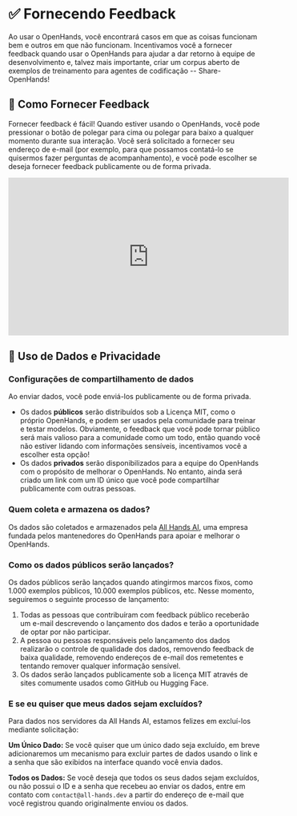 # ✅ Fornecendo Feedback

Ao usar o OpenHands, você encontrará casos em que as coisas funcionam bem e outros em que não funcionam. Incentivamos você a
fornecer feedback quando usar o OpenHands para ajudar a dar retorno à equipe de desenvolvimento e, talvez mais importante,
criar um corpus aberto de exemplos de treinamento para agentes de codificação -- Share-OpenHands!

## 📝 Como Fornecer Feedback

Fornecer feedback é fácil! Quando estiver usando o OpenHands, você pode pressionar o botão de polegar para cima ou polegar para baixo a qualquer momento
durante sua interação. Você será solicitado a fornecer seu endereço de e-mail
(por exemplo, para que possamos contatá-lo se quisermos fazer perguntas de acompanhamento), e você pode escolher se deseja fornecer feedback publicamente ou de forma privada.

<iframe width="560" height="315" src="https://www.youtube.com/embed/5rFx-StMVV0?si=svo7xzp6LhGK_GXr" title="YouTube video player" frameborder="0" allow="accelerometer; autoplay; clipboard-write; encrypted-media; gyroscope; picture-in-picture; web-share" referrerpolicy="strict-origin-when-cross-origin" allowfullscreen></iframe>

## 📜 Uso de Dados e Privacidade

### Configurações de compartilhamento de dados

Ao enviar dados, você pode enviá-los publicamente ou de forma privada.

- Os dados **públicos** serão distribuídos sob a Licença MIT, como o próprio OpenHands, e podem ser usados pela comunidade para
treinar e testar modelos. Obviamente, o feedback que você pode tornar público será mais valioso para a comunidade como um todo,
então quando você não estiver lidando com informações sensíveis, incentivamos você a escolher esta opção!
- Os dados **privados** serão disponibilizados para a equipe do OpenHands com o propósito de melhorar o OpenHands.
No entanto, ainda será criado um link com um ID único que você pode compartilhar publicamente com outras pessoas.

### Quem coleta e armazena os dados?

Os dados são coletados e armazenados pela [All Hands AI](https://all-hands.dev), uma empresa fundada pelos mantenedores do OpenHands para apoiar e melhorar o OpenHands.

### Como os dados públicos serão lançados?

Os dados públicos serão lançados quando atingirmos marcos fixos, como 1.000 exemplos públicos, 10.000 exemplos públicos, etc.
Nesse momento, seguiremos o seguinte processo de lançamento:

1. Todas as pessoas que contribuíram com feedback público receberão um e-mail descrevendo o lançamento dos dados e terão a oportunidade de optar por não participar.
2. A pessoa ou pessoas responsáveis pelo lançamento dos dados realizarão o controle de qualidade dos dados, removendo feedback de baixa qualidade,
removendo endereços de e-mail dos remetentes e tentando remover qualquer informação sensível.
3. Os dados serão lançados publicamente sob a licença MIT através de sites comumente usados como GitHub ou Hugging Face.

### E se eu quiser que meus dados sejam excluídos?

Para dados nos servidores da All Hands AI, estamos felizes em excluí-los mediante solicitação:

**Um Único Dado:** Se você quiser que um único dado seja excluído, em breve adicionaremos um mecanismo para excluir partes de
dados usando o link e a senha que são exibidos na interface quando você envia dados.

**Todos os Dados:** Se você deseja que todos os seus dados sejam excluídos, ou não possui o ID e a senha que
recebeu ao enviar os dados, entre em contato com `contact@all-hands.dev` a partir do endereço de e-mail que você registrou
quando originalmente enviou os dados.

